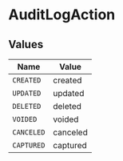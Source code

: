 # AuditLogAction


## Values

| Name       | Value      |
| ---------- | ---------- |
| `CREATED`  | created    |
| `UPDATED`  | updated    |
| `DELETED`  | deleted    |
| `VOIDED`   | voided     |
| `CANCELED` | canceled   |
| `CAPTURED` | captured   |